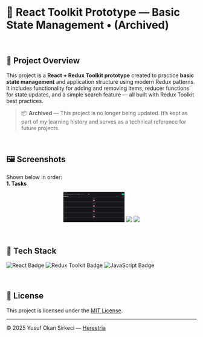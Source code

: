 # 🧰 React Toolkit Prototype — Basic State Management • (Archived)

<br>

## 📌 Project Overview

This project is a **React + Redux Toolkit prototype** created to practice **basic state management** and application structure using modern Redux patterns.  
It includes functionality for adding and removing items, reducer functions for state updates, and a simple search feature — all built with Redux Toolkit best practices.  
> 📦 **Archived** — This project is no longer being updated. It’s kept as part of my learning history and serves as a technical reference for future projects.

<br>

## 🖼️ Screenshots
Shown below in order:  
**1. Tasks**

<p align="center">
  <img src="./docs/screenshots/tasks.png" width="32%">
  <img src="https://upload.wikimedia.org/wikipedia/commons/c/ce/Transparent.gif" width="32%">
  <img src="https://upload.wikimedia.org/wikipedia/commons/c/ce/Transparent.gif" width="32%">
</p>

<br>

## 🧰 Tech Stack

<p>
  <img src="https://img.shields.io/badge/React-20232A?style=for-the-badge&logo=react&logoColor=61DAFB" alt="React Badge" height="32" />
  <img src="https://img.shields.io/badge/Redux%20Toolkit-764ABC?style=for-the-badge&logo=redux&logoColor=white" alt="Redux Toolkit Badge" height="32" />
  <img src="https://img.shields.io/badge/JavaScript-F7DF1E?style=for-the-badge&logo=javascript&logoColor=black" alt="JavaScript Badge" height="32" />
</p>

<br>

## 📜 License
This project is licensed under the [MIT License](./LICENSE).

---

© 2025 Yusuf Okan Sirkeci — [Hereetria](https://github.com/Hereetria)
